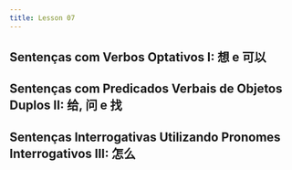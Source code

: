 ```yaml
---
title: Lesson 07
---
```

## Sentenças com Verbos Optativos I: 想 e 可以
## Sentenças com Predicados Verbais de Objetos Duplos II: 给, 问 e 找
## Sentenças Interrogativas Utilizando Pronomes Interrogativos III: 怎么